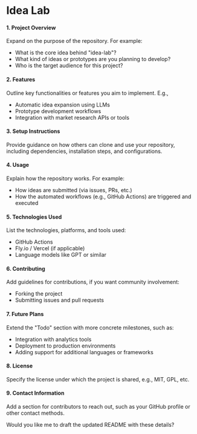 
# Idea Lab
#### 1. **Project Overview**
Expand on the purpose of the repository. For example:
- What is the core idea behind "idea-lab"?
- What kind of ideas or prototypes are you planning to develop?
- Who is the target audience for this project?

#### 2. **Features**
Outline key functionalities or features you aim to implement. E.g.,
- Automatic idea expansion using LLMs
- Prototype development workflows
- Integration with market research APIs or tools

#### 3. **Setup Instructions**
Provide guidance on how others can clone and use your repository, including dependencies, installation steps, and configurations.

#### 4. **Usage**
Explain how the repository works. For example:
- How ideas are submitted (via issues, PRs, etc.)
- How the automated workflows (e.g., GitHub Actions) are triggered and executed

#### 5. **Technologies Used**
List the technologies, platforms, and tools used:
- GitHub Actions
- Fly.io / Vercel (if applicable)
- Language models like GPT or similar

#### 6. **Contributing**
Add guidelines for contributions, if you want community involvement:
- Forking the project
- Submitting issues and pull requests

#### 7. **Future Plans**
Extend the "Todo" section with more concrete milestones, such as:
- Integration with analytics tools
- Deployment to production environments
- Adding support for additional languages or frameworks

#### 8. **License**
Specify the license under which the project is shared, e.g., MIT, GPL, etc.

#### 9. **Contact Information**
Add a section for contributors to reach out, such as your GitHub profile or other contact methods.

Would you like me to draft the updated README with these details?
